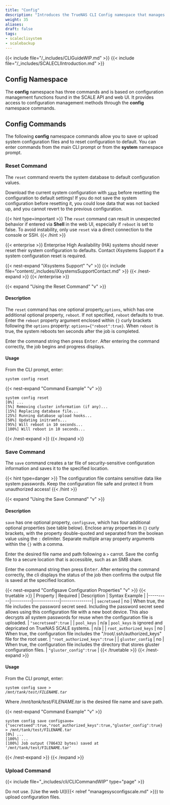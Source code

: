 ```yaml
---
title: "Config"
description: "Introduces the TrueNAS CLI Config namespace that manages general configuration related settings found in the API and web UI."
weight: 35
aliases:
draft: false
tags:
- scaleclisystem
- scalebackup
---
```




{{< include file="/_includes/CLIGuideWIP.md" >}}
{{< include file="/_includes/SCALECLIIntroduction.md" >}}

## Config Namespace
The **config** namespace has three commands and is based on configuration management functions found in the SCALE API and web UI.
It provides access to configuration management methods through the **config** namespace commands.

## Config Commands
The following **config** namespace commands allow you to save or upload system configuration files and to reset configuration to default.
You can enter commands from the main CLI prompt or from the **system** namespace prompt.

### Reset Command

The `reset` command reverts the system database to default configuration values.

Download the current system configuration with [`save`](#save-command) before resetting the configuration to default settings!
If you do not save the system configuration before resetting it, you could lose data that was not backed up, and you cannot revert to the previous configuration.

{{< hint type=important >}}
The `reset` command can result in unexpected behavior if entered via **Shell** in the web UI, especially if `reboot` is set to false.
To avoid instability, only use `reset` via a direct connection to the console or SSH.
{{< /hint >}}

{{< enterprise >}}
Enterprise High Availability (HA) systems should never reset their system configuration to defaults.
Contact iXsystems Support if a system configuration reset is required.

{{< nest-expand "iXsystems Support" "v" >}}
{{< include file="content/_includes/iXsystemsSupportContact.md" >}}
{{< /nest-expand >}}
{{< /enterprise >}}

{{< expand "Using the Reset Command" "v" >}}

#### Description

The `reset` command has one optional property,`options`, which has one additional optional property, `reboot`. If not specified, `reboot` defaults to true.
Enter the `reboot` property argument enclosed within `{}` curly brackets following the `options` property: `options={"reboot":true}`. When `reboot` is true, the system reboots ten seconds after the job is completed.
<!-- https://ixsystems.atlassian.net/browse/NAS-123857 addresses instability resulting from this command when entered as a non-root user via the Web UI. This section may need updating based on any action taken there. -->

Enter the command string then press <kbd>Enter</kbd>.
After entering the command correctly, the job begins and progress displays.

#### Usage

From the CLI prompt, enter:

`system config reset`

{{< nest-expand "Command Example" "v" >}}
```
system config reset 
[0%] ...
[5%] Removing cluster information (if any)...
[15%] Replacing database file...
[25%] Running database upload hooks...
[50%] Updating initramfs...
[95%] Will reboot in 10 seconds...
[100%] Will reboot in 10 seconds...
```
{{< /nest-expand >}}
{{< /expand >}}

### Save Command

The `save` command creates a tar file of security-sensitive configuration information and saves it to the specified location.

{{< hint type=danger >}}
The configuration file contains sensitive data like system passwords.
Keep the configuration file safe and protect it from unauthorized access!
{{< /hint >}}

{{< expand "Using the Save Command" "v" >}}

#### Description

`save` has one optional property, `configsave`, which has four additional optional properties (see table below).
Enclose array properties in `{}` curly brackets, with the property double-quoted and separated from the boolean value using the `:` delimiter.
Separate multiple array property arguments within the `{}` with a comma.

Enter the desired file name and path following a `>` carrot. Save the config file to a secure location that is accessible, such as an SMB share.

Enter the command string then press <kbd>Enter</kbd>.
After entering the command correctly, the cli displays the status of the job then confirms the output file is saved at the specified location.

{{< nest-expand "Configsave Configuration Properties" "v" >}}
{{< truetable >}}
| Property | Required | Description | Syntax Example |
|----------|----------|-------------|---------------|
| `secretseed` | no | When true, the file includes the password secret seed. Including the password secret seed allows using this configuration file with a new boot device. This also decrypts all system passwords for reuse when the configuration file is uploaded. | `"secretseed":true` |
| `pool_keys` | n/a | `pool_keys` is ignored and depricated on TrueNAS SCALE systems. | n/a |
| `root_authorized_keys` | no | When true, the configuration file includes the "/root/.ssh/authorized_keys" file for the root user. | `"root_authorized_keys":true` |
| `gluster_config` | no | When true, the configuration file includes the directory that stores gluster configuration files. | `"gluster_config":true` |
{{< /truetable >}}
{{< /nest-expand >}}

#### Usage

From the CLI prompt, enter:

<code>system config save > <i>/mnt/tank/test/FILENAME.tar</i></code>

Where */mnt/tank/test/FILENAME.tar* is the desired file name and save path.

{{< nest-expand "Command Example" "v" >}}
```
system config save configsave={"secretseed":true,"root_authorized_keys":true,"gluster_config":true} > /mnt/tank/test/FILENAME.tar
[0%] ...
[100%] ...
[100%] Job output (786432 bytes) saved at '/mnt/tank/test/FILENAME.tar'
```
{{< /nest-expand >}}
{{< /expand >}}

### Upload Command

{{< include file="_includes/cli/CLICommandWIP" type="page" >}}

Do not use. [Use the web UI]({{< relref "managesysconfigscale.md" >}}) to upload configuration files.
